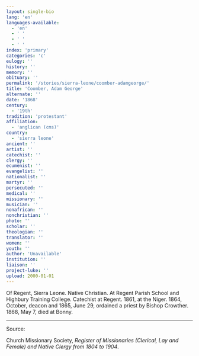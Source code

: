 ```yaml
---
layout: single-bio
lang: 'en'
languages-available:
  - 'en'
  - ' '
  - ' '
  - ' '
index: 'primary'
categories: 'c'
eulogy: ''
history: ''
memory: ''
obituary: ''
permalink: '/stories/sierra-leone/coomber-adamgeorge/'
title: 'Coomber, Adam George'
alternate: ''
date: '1868'
century:
  - '19th'
tradition: 'protestant'
affiliation:
  - 'anglican (cms)'
country:
  - 'sierra leone'
ancient: ''
artist: ''
catechist: ''
clergy: ''
ecumenist: ''
evangelist: ''
nationalist: ''
martyr: ''
persecuted: ''
medical: ''
missionary: ''
musician: ''
nonafrican: ''
nonchristian: ''
photo: ''
scholar: ''
theologian: ''
translator: ''
women: ''
youth: ''
author: 'Unavailable'
institution: ''
liaison: ''
project-luke: ''
upload: 2000-01-01
---
```



Of Regent, Sierra Leone.  Native Christian.  At Regent Parish School and Highbury Training College.  Catechist at Regent.  1861, at the Niger.  1864, October, deacon and 1865, June 29, ordained a priest by Bishop Crowther.  1868, May 7, died at Bonny.

---

Source:

Church Missionary Society, *Register of Missionaries (Clerical, Lay and Female) and Native Clergy from 1804 to 1904*.